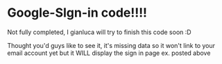 # Google-SIgn-in code!!!!
Not fully completed, I gianluca will try to finish this code soon :D

Thought you'd guys like to see it, it's missing data so it won't link to your email account yet but it WILL display the sign in page ex. posted above
